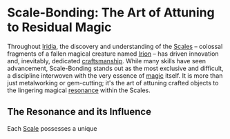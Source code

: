 # Scale-Bonding: The Art of Attuning to Residual Magic

Throughout [Iridia](/geography/world/iridia.md), the discovery and understanding of the [Scales](/geography/landmark/scale.md) – colossal fragments of a fallen magical creature named [Irion](/being/deity/irion.md) – has driven innovation and, inevitably, dedicated [craftsmanship](/raw/20250501/craftsmanship/craftsmanship.md). While many skills have seen advancement, Scale-Bonding stands out as the most exclusive and difficult, a discipline interwoven with the very essence of [magic](/structure/mechanic/magic.md) itself. It is more than just metalworking or gem-cutting; it's the art of attuning crafted objects to the lingering magical [resonance](/raw/20250501/resonance/resonance.md) within the Scales.

## The Resonance and its Influence

Each [Scale](/geography/landmark/scale.md) possesses a unique 
